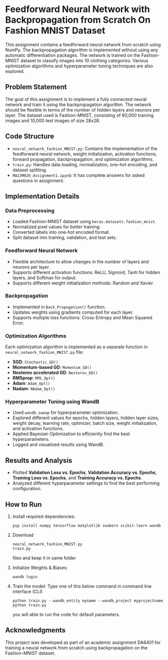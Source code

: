 # Feedforward Neural Network with Backpropagation from Scratch On Fashion MNIST Dataset

This assignment contains a feedforward neural network from scratch using NumPy. The backpropagation algorithm is implemented without using any automatic differentiation packages. The network is trained on the Fashion-MNIST dataset to classify images into 10 clothing categories. Various optimization algorithms and hyperparameter tuning techniques are also explored.

## Problem Statement
The goal of this assignment is to implement a fully connected neural network and train it using the backpropagation algorithm. The network should be flexible in terms of the number of hidden layers and neurons per layer. The dataset used is Fashion-MNIST, consisting of 60,000 training images and 10,000 test images of size 28x28.

## Code Structure
- `neural_network_fashion_MNIST.py`: Contains the implementation of the feedforward neural network, weight initialization, activation functions, forward propagation, backpropagation, and optimization algorithms.
- `train.py`: Handles data loading, normalization, one-hot encoding, and dataset splitting.
- `MA23M026_Assignment1.ipynb`: It has complete answers for asked questions in assignment. 

## Implementation Details
### Data Preprocessing
- Loaded Fashion-MNIST dataset using `keras.datasets.fashion_mnist`.
- Normalized pixel values for better training.
- Converted labels into one-hot encoded format.
- Split dataset into training, validation, and test sets.

### Feedforward Neural Network
- Flexible architecture to allow changes in the number of layers and neurons per layer.
- Supports different activation functions: ReLU, Sigmoid, Tanh for hidden layers, and Softmax for output.
- Supports different weight initialization methods: Random and Xavier.

### Backpropagation
- Implemented in `Back_Propogation()` function.
- Updates weights using gradients computed for each layer.
- Supports multiple loss functions: Cross-Entropy and Mean Squared Error.

### Optimization Algorithms
Each optimization algorithm is implemented as a separate function in `neural_network_fashion_MNIST.py` file:
- **SGD**: `Stochastic_GD()`
- **Momentum-based GD**: `Momentum_GD()`
- **Nesterov accelerated GD**: `Nesterov_GD()`
- **RMSprop**: `RMS_Opt()`
- **Adam**: `Adam_Opt()`
- **Nadam**: `NAdam_Opt()`

### Hyperparameter Tuning using WandB
- Used `wandb.sweep` for hyperparameter optimization.
- Explored different values for epochs, hidden layers, hidden layer sizes, weight decay, learning rate, optimizer, batch size, weight initialization, and activation functions.
- Applied Bayesian Optimization to efficiently find the best hyperparameters.
- Logged and visualized results using WandB.

## Results and Analysis
- Plotted **Validation Loss vs. Epochs**, **Validation Accuracy vs. Epochs**, **Training Loss vs. Epochs**, and **Training Accuracy vs. Epochs**.
- Analyzed different hyperparameter settings to find the best performing configuration.

## How to Run
1. Install required dependencies:
   ```
   pip install numpy tensorflow matplotlib seaborn scikit-learn wandb
   ```
2. Download
   ```
   neural_network_fashion_MNIST.py
   train.py
   ```
   
   files and keep it in same folder
4. Initialize Weights & Biases:
   ```
   wandb login
   ```

5. Train the model: Type one of this below command in command line interface (CLI)
   ```
   python train.py --wandb_entity myname --wandb_project myprojectname
   python train.py
   ```
   you will able to run the code for default parameters.


## Acknowledgments
This project was developed as part of an academic assignment DA6401 for training a neural network from scratch using backpropagation on the Fashion-MNIST dataset.
